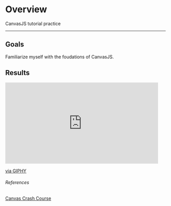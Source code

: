 # Overview
CanvasJS tutorial practice

---

## Goals
Familiarize myself with the foudations of CanvasJS.

## Results

<iframe src="https://giphy.com/embed/1un8KoonyaaQqZEmOp" width="480" height="254" frameBorder="0" class="giphy-embed" allowFullScreen></iframe><p><a href="https://giphy.com/gifs/1un8KoonyaaQqZEmOp">via GIPHY</a></p>

###### References

[Canvas Crash Course](https://www.youtube.com/watch?v=Yvz_axxWG4Y)